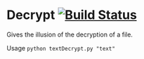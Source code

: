 # Decrypt [![Build Status](https://travis-ci.org/Ghlens/Decrypt.svg?branch=master)](https://travis-ci.org/Ghlens/Decrypt)

Gives the illusion of the decryption of a file.

Usage `python textDecrypt.py "text"`
